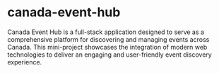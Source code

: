 # canada-event-hub
Canada Event Hub is a full-stack application designed to serve as a comprehensive platform for discovering and managing events across Canada. This mini-project showcases the integration of modern web technologies to deliver an engaging and user-friendly event discovery experience.
